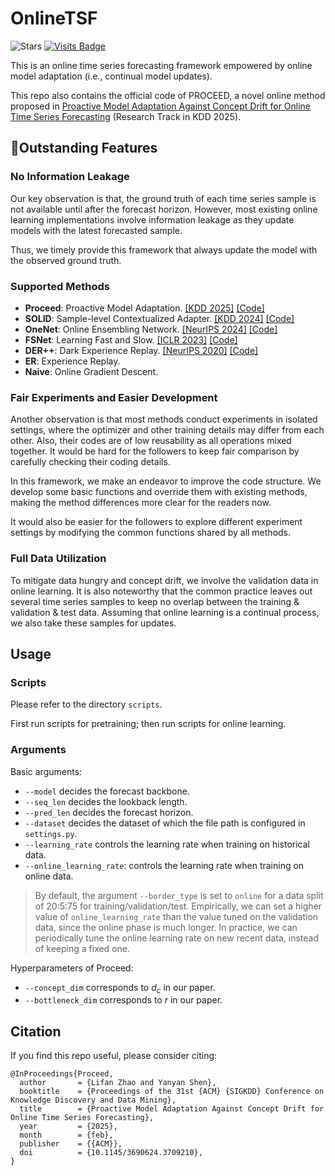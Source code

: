 # OnlineTSF
![Stars](https://img.shields.io/github/stars/SJTU-DMTai/OnlineTSF)
[![Visits Badge](https://badges.pufler.dev/visits/SJTU-DMTai/OnlineTSF)](https://badges.pufler.dev/visits/SJTU-Quant/OnlineTSF)

This is an online time series forecasting framework empowered by online model adaptation (i.e., continual model updates).

This repo also contains the official code of PROCEED, a novel online method proposed in [Proactive Model Adaptation Against Concept Drift for Online Time Series Forecasting](https://arxiv.org/pdf/2412.08435) (Research Track in KDD 2025).

## 🚀Outstanding Features
### No Information Leakage
Our key observation is that,
the ground truth of each time series sample is not available until after the forecast horizon.
However, most existing online learning implementations involve information leakage as 
they update models with the latest forecasted sample. 

Thus, we timely provide this framework that always update the model with the observed ground truth.

### Supported Methods
- **Proceed**: Proactive Model Adaptation. [[KDD 2025]](https://arxiv.org/pdf/2412.08435) [[Code]](https://github.com/SJTU-DMTai/OnlineTSF)
- **SOLID**: Sample-level Contextualized Adapter. [[KDD 2024]](https://arxiv.org/abs/2310.14838) [[Code]](https://github.com/HALF111/calibration_CDS)
- **OneNet**: Online Ensembling Network. [[NeurIPS 2024]](https://arxiv.org/abs/2309.12659) [[Code]](https://github.com/yfzhang114/OneNet)
- **FSNet**: Learning Fast and Slow. [[ICLR 2023]](https://openreview.net/forum?id=RNMIIZwzCg) [[Code]](https://github.com/salesforce/fsnet)
- **DER++**: Dark Experience Replay. [[NeurIPS 2020]](https://arxiv.org/abs/2004.07211) [[Code]](https://github.com/aimagelab/mammoth)
- **ER**: Experience Replay.
- **Naive**: Online Gradient Descent.

### Fair Experiments and Easier Development
Another observation is that most methods conduct experiments in isolated settings,
where the optimizer and other training details may differ from each other. 
Also, their codes are of low reusability as all operations mixed together.
It would be hard for the followers to keep fair comparison by carefully checking their coding details.

In this framework, we make an endeavor to improve the code structure. 
We develop some basic functions and override them with existing methods,
making the method differences more clear for the readers now.

It would also be easier for the followers to explore different experiment settings by modifying the common functions shared by all methods.

### Full Data Utilization
To mitigate data hungry and concept drift, 
we involve the validation data in online learning.
It is also noteworthy that the common practice leaves out several time series samples to
keep no overlap between the training & validation & test data. 
Assuming that online learning is a continual process, we also take these samples for updates.


## Usage
### Scripts
Please refer to the directory `scripts`. 

First run scripts for pretraining; then run scripts for online learning.

### Arguments
Basic arguments:
- `--model` decides the forecast backbone.
- `--seq_len` decides the lookback length.
- `--pred_len` decides the forecast horizon.
- `--dataset` decides the dataset of which the file path is configured in `settings.py`.
- `--learning_rate` controls the learning rate when training on historical data.
- `--online_learning_rate`: controls the learning rate when training on online data.
> By default, the argument `--border_type` is set to `online` for a data split of 20:5:75 for training/validation/test.
> Empirically, we can set a higher value of `online_learning_rate` than the value tuned on the validation data, 
> since the online phase is much longer. 
> In practice, we can periodically tune the online learning rate on new recent data, instead of keeping a fixed one.

Hyperparameters of Proceed:
- `--concept_dim` corresponds to $d_c$ in our paper.
- `--bottleneck_dim` corresponds to $r$ in our paper.


## Citation
If you find this repo useful, please consider citing:
```
@InProceedings{Proceed,
  author       = {Lifan Zhao and Yanyan Shen},
  booktitle    = {Proceedings of the 31st {ACM} {SIGKDD} Conference on Knowledge Discovery and Data Mining},
  title        = {Proactive Model Adaptation Against Concept Drift for Online Time Series Forecasting},
  year         = {2025},
  month        = {feb},
  publisher    = {{ACM}},
  doi          = {10.1145/3690624.3709210},
}
```